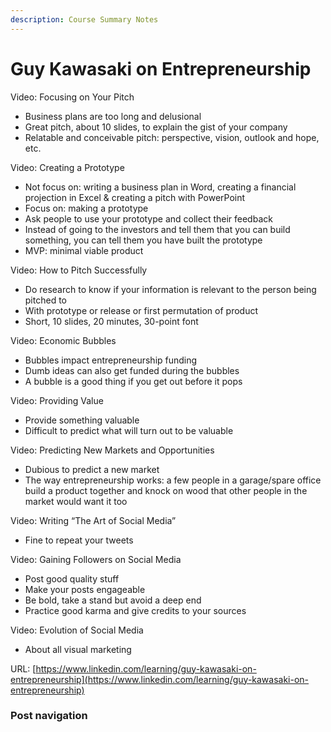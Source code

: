 ```yaml
---
description: Course Summary Notes
---
```


# Guy Kawasaki on Entrepreneurship

Video: Focusing on Your Pitch

* Business plans are too long and delusional
* Great pitch, about 10 slides, to explain the gist of your company
* Relatable and conceivable pitch: perspective, vision, outlook and hope, etc.



Video: Creating a Prototype

* Not focus on: writing a business plan in Word, creating a financial projection in Excel & creating a pitch with PowerPoint
* Focus on: making a prototype
* Ask people to use your prototype and collect their feedback
* Instead of going to the investors and tell them that you can build something, you can tell them you have built the prototype
* MVP: minimal viable product



Video: How to Pitch Successfully

* Do research to know if your information is relevant to the person being pitched to
* With prototype or release or first permutation of product
* Short, 10 slides, 20 minutes, 30-point font



Video: Economic Bubbles

* Bubbles impact entrepreneurship funding
* Dumb ideas can also get funded during the bubbles
* A bubble is a good thing if you get out before it pops



Video: Providing Value

* Provide something valuable
* Difficult to predict what will turn out to be valuable



Video: Predicting New Markets and Opportunities

* Dubious to predict a new market
* The way entrepreneurship works: a few people in a garage/spare office build a product together and knock on wood that other people in the market would want it too



Video: Writing “The Art of Social Media”

* Fine to repeat your tweets



Video: Gaining Followers on Social Media

* Post good quality stuff
* Make your posts engageable
* Be bold, take a stand but avoid a deep end
* Practice good karma and give credits to your sources



Video: Evolution of Social Media

* About all visual marketing







URL: [https://www.linkedin.com/learning/guy-kawasaki-on-entrepreneurship](https://www.linkedin.com/learning/guy-kawasaki-on-entrepreneurship)



### Post navigation
